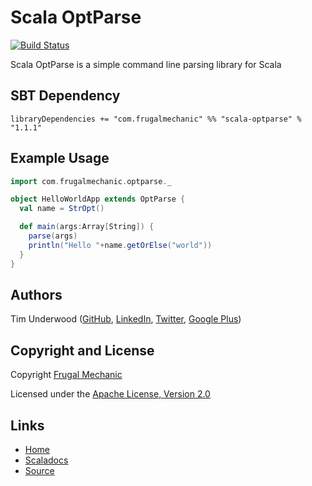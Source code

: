Scala OptParse
==============

[![Build Status](https://travis-ci.org/frugalmechanic/scala-optparse.svg?branch=master)](https://travis-ci.org/frugalmechanic/scala-optparse)

Scala OptParse is a simple command line parsing library for Scala

SBT Dependency
--------------
    libraryDependencies += "com.frugalmechanic" %% "scala-optparse" % "1.1.1"

Example Usage
-------------

```scala
import com.frugalmechanic.optparse._

object HelloWorldApp extends OptParse {
  val name = StrOpt()

  def main(args:Array[String]) {
    parse(args)
    println("Hello "+name.getOrElse("world"))
  }
}
```

Authors
-------

Tim Underwood ([GitHub](https://github.com/tpunder), [LinkedIn](https://www.linkedin.com/in/tpunder), [Twitter](https://twitter.com/tpunder), [Google Plus](https://plus.google.com/+TimUnderwood0))

Copyright and License
---------------------

Copyright [Frugal Mechanic](http://frugalmechanic.com)

Licensed under the [Apache License, Version 2.0](http://www.apache.org/licenses/LICENSE-2.0.txt)

Links
-----

* [Home](http://frugalmechanic.github.com/scala-optparse)
* [Scaladocs](http://frugalmechanic.github.com/scala-optparse/scaladocs/1.1.1#com.frugalmechanic.optparse.OptParse)
* [Source](https://github.com/frugalmechanic/scala-optparse)